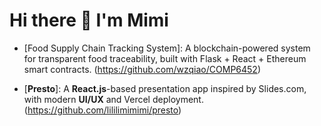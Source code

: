 # Hi there 👋 I'm Mimi  

- [Food Supply Chain Tracking System]: A blockchain-powered system for transparent food traceability, built with Flask + React + Ethereum smart contracts.
(https://github.com/wzqiao/COMP6452)

- [**Presto**]: A **React.js**-based presentation app inspired by Slides.com, with modern **UI/UX** and Vercel deployment.
(https://github.com/lililimimimi/presto)




